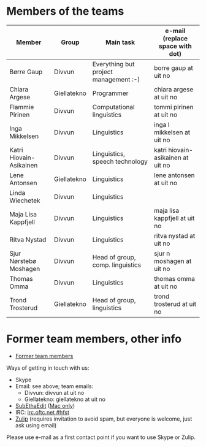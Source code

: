 # Members of the teams

| Member                 | Group       | Main task                             | e-mail (replace space with dot)   |
|------------------------|-------------|---------------------------------------|-----------------------------------|
| Børre Gaup             | Divvun      | Everything but project management :-) | borre gaup at uit no              |
| Chiara Argese          | Giellatekno | Programmer                            | chiara argese at uit no           |
| Flammie Pirinen        | Divvun      | Computational linguistics             | tommi pirinen at uit no           |
| Inga Mikkelsen         | Divvun      | Linguistics                           | inga l mikkelsen at uit no        |
| Katri Hiovain-Asikainen| Divvun      | Linguistics, speech technology        | katri hiovain-asikainen at uit no |
| Lene Antonsen          | Giellatekno | Linguistics                           | lene antonsen at uit no           |
| Linda Wiechetek        | Divvun      | Linguistics                           |                                   |
| Maja Lisa Kappfjell    | Divvun      | Linguistics                           | maja lisa kappfjell at uit no     |
| Ritva Nystad           | Divvun      | Linguistics                           | ritva nystad at uit no            |
| Sjur Nørstebø Moshagen | Divvun      | Head of group, comp. linguistics      | sjur n moshagen at uit no         |
| Thomas Omma            | Divvun      | Linguistics                           | thomas omma at uit no             |
| Trond Trosterud        | Giellatekno | Head of group, linguistics            | trond trosterud at uit no         |

# Former team members, other info

-   [Former team members](formerpeople.html)

Ways of getting in touch with us:

- Skype
- Email: see above; team emails:
    - Divvun:      divvun at uit no
    - Giellatekno: giellatekno at uit no
- [SubEthaEdit](see://divvun.no) ([Mac only](https://subethaedit.net))
- IRC: [irc.oftc.net \#hfst](https://www.oftc.net)
- [Zulip](https://giella.zulipchat.com) (requires invitation to avoid
  spam, but everyone is welcome, just ask using email)

Please use e-mail as a first contact point if you want to use Skype or
Zulip.
